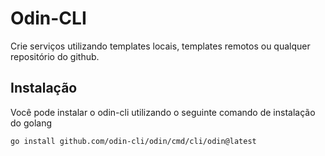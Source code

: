 # Odin-CLI

Crie serviços utilizando templates locais, templates remotos ou qualquer repositório do github.


## Instalação

Você pode instalar o odin-cli utilizando o seguinte comando de instalação do golang

```shell
go install github.com/odin-cli/odin/cmd/cli/odin@latest
```